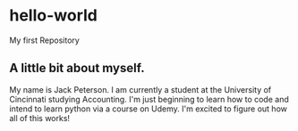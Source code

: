 # hello-world
My first Repository 
## A little bit about myself.
My name is Jack Peterson. I am currently a student at the University of Cincinnati studying Accounting.
I'm just beginning to learn how to code and intend to learn python via a course on Udemy. 
I'm excited to figure out how all of this works!
